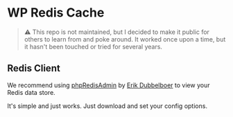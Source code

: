 # WP Redis Cache

> :warning: This repo is not maintained, but I decided to make it public for others to learn from and poke around. It worked once upon a time, but it hasn't been touched or tried for several years.

## Redis Client

We recommend using [phpRedisAdmin](https://github.com/ErikDubbelboer/phpRedisAdmin) by [Erik Dubbelboer](https://github.com/ErikDubbelboer/) to view your Redis data store.

It's simple and just works. Just download and set your config options.
